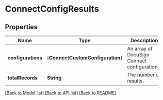 # ConnectConfigResults

## Properties
Name | Type | Description | Notes
------------ | ------------- | ------------- | -------------
**configurations** | [[**ConnectCustomConfiguration**](ConnectCustomConfiguration.md)] | An array of DocuSign Connect configurations. | [optional] 
**totalRecords** | **String** | The number of results. | [optional] 

[[Back to Model list]](../README.md#documentation-for-models) [[Back to API list]](../README.md#documentation-for-api-endpoints) [[Back to README]](../README.md)


